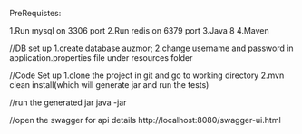 PreRequistes:

1.Run mysql on 3306 port
2.Run redis on 6379 port
3.Java 8
4.Maven

//DB set up
1.create database auzmor;
2.change username and password in application.properties file under resources folder

//Code Set up
 1.clone the project in git and go to working directory
 2.mvn clean install(which will generate jar and run the tests)

//run the generated jar
java -jar <generated jar>

//open the swagger for api details
http://localhost:8080/swagger-ui.html





